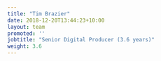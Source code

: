 ```yaml
---
title: "Tim Brazier"
date: 2018-12-20T13:44:23+10:00
layout: team
promoted: ''
jobtitle: "Senior Digital Producer (3.6 years)"
weight: 3.6
---
```

